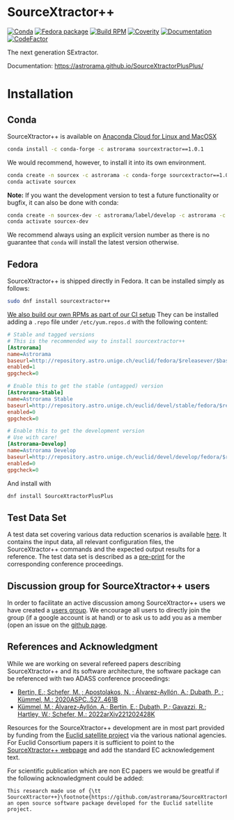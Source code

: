 # SourceXtractor++
[![Conda](https://img.shields.io/conda/v/astrorama/sourcextractor)](https://anaconda.org/astrorama/sourcextractor)
[![Fedora package](https://img.shields.io/fedora/v/sourcextractor++/rawhide)](https://koji.fedoraproject.org/koji/packageinfo?packageID=30842)
[![Build RPM](https://github.com/astrorama/SourceXtractorPlusPlus/workflows/Build%20RPM/badge.svg)](https://github.com/astrorama/SourceXtractorPlusPlus/actions)
[![Coverity](https://scan.coverity.com/projects/19270/badge.svg?flat=1)](https://scan.coverity.com/projects/astrorama-sextractorxx)
[![Documentation](https://readthedocs.org/projects/sourcextractorplusplus/badge/?version=latest)](https://sourcextractorplusplus.readthedocs.io/en/latest/Introduction.html)
[![CodeFactor](https://www.codefactor.io/repository/github/astrorama/sourcextractorplusplus/badge/develop)](https://www.codefactor.io/repository/github/astrorama/sourcextractorplusplus/overview/develop)

The next generation SExtractor.

Documentation: https://astrorama.github.io/SourceXtractorPlusPlus/

# Installation

## Conda

SourceXtractor++ is available on [Anaconda Cloud for Linux and MacOSX](https://anaconda.org/astrorama/sourcextractor)

```bash
conda install -c conda-forge -c astrorama sourcextractor==1.0.1
 ```

We would recommend, however, to install it into its own environment.

```bash
conda create -n sourcex -c astrorama -c conda-forge sourcextractor==1.0.1
conda activate sourcex
 ```

**Note:** If you want the development version to test a future functionality or bugfix, it can also be done with conda:

```bash
conda create -n sourcex-dev -c astrorama/label/develop -c astrorama -c conda-forge sourcextractor=x.xx
conda activate sourcex-dev
```

We recommend always using an explicit version number as there is no guarantee that `conda` will install the latest version otherwise.

## Fedora

SourceXtractor++ is shipped directly in Fedora. It can be installed simply as follows:

```bash
sudo dnf install sourcextractor++
```

[We also build our own RPMs as part of our CI setup](http://repository.astro.unige.ch/euclid/)
They can be installed adding a `.repo` file under `/etc/yum.repos.d` with the following content:

```ini
# Stable and tagged versions
# This is the recommended way to install sourcextractor++
[Astrorama]
name=Astrorama
baseurl=http://repository.astro.unige.ch/euclid/fedora/$releasever/$basearch
enabled=1
gpgcheck=0

# Enable this to get the stable (untagged) version
[Astrorama-Stable]
name=Astrorama Stable
baseurl=http://repository.astro.unige.ch/euclid/devel/stable/fedora/$releasever/$basearch
enabled=0
gpgcheck=0

# Enable this to get the development version
# Use with care!
[Astrorama-Develop]
name=Astrorama Develop
baseurl=http://repository.astro.unige.ch/euclid/devel/develop/fedora/$releasever/$basearch
enabled=0
gpgcheck=0
```

And install with

```bash
dnf install SourceXtractorPlusPlus
```

## Test Data Set

A test data set covering various data reduction scenarios is available [here](https://cloud.physik.lmu.de/index.php/s/3K4KemBsw5y9yqd).
It contains the input data, all relevant configuration files, the SourceXtractor++ commands and the expected output results for a reference.
The test data set is described as a [pre-print](http://arxiv.org/abs/2212.02428) for the corresponding conference proceedings.

## Discussion group for SourceXtractor++ users

In order to facilitate an active discussion among SourceXtractor++ users we have created
a [users group](https://groups.google.com/g/sourcextractor_plusplus). We encourage all users to directly
join the group (if a google account is at hand) or to ask us to add you as a member
(open an issue on the [github page](https://astrorama.github.io/SourceXtractorPlusPlus/).


## References and Acknowledgment

While we are working on several refereed papers describing SourceXtractor++ and its software architecture, the software package can be referenced with two ADASS conference proceedings:

- [Bertin, E.; Schefer, M. ; Apostolakos, N. ; Álvarez-Ayllón, A.; Dubath, P. ; Kümmel, M.: 2020ASPC..527..461B](https://ui.adsabs.harvard.edu/abs/2020ASPC..527..461B/abstract)
- [Kümmel, M.; Álvarez-Ayllón, A.; Bertin, E.; Dubath, P.; Gavazzi, R.; Hartley, W.; Schefer, M.: 2022arXiv221202428K](https://ui.adsabs.harvard.edu/abs/2022arXiv221202428K/abstract) 

Resources for the SourceXtractor++ development are in most part provided by funding from the [Euclid satellite project](https://www.euclid-ec.org/) via the various national agencies.
For Euclid Consortium papers it is sufficient to point to the [SourceXtractor++ webpage](https://github.com/astrorama/SourceXtractorPlusPlus) and add
the standard EC acknowledgement text.

For scientific publication which are non EC papers we would be greatful if the following acknowledgment could be added:
```
This research made use of {\tt SourceXtractor++}\footnote{https://github.com/astrorama/SourceXtractorPlusPlus},
an open source software package developed for the Euclid satellite project.
```
